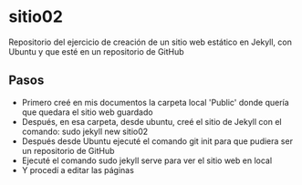 # sitio02
Repositorio del ejercicio de creación de un sitio web estático en Jekyll, con Ubuntu y que esté en un repositorio de GitHub

## Pasos

- Primero creé en mis documentos la carpeta local 'Public' donde quería que quedara el sitio web guardado
- Después, en esa carpeta, desde ubuntu, creé el sitio de Jekyll con el comando: sudo jekyll new sitio02
- Después desde Ubuntu  ejecuté el comando git init para que pudiera ser un repositorio de GitHub
- Ejecuté el comando sudo jekyll serve para ver el sitio web en local
- Y procedí a editar las páginas
